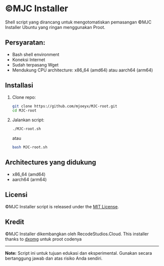 # ©MJC Installer


 Shell script yang dirancang untuk mengotomatiskan pemasangan ©MJC Installer Ubuntu yang ringan menggunakan Proot.

## Persyaratan:

- Bash shell environment
- Koneksi Internet
- Sudah terpasang Wget
- Mendukung CPU architecture: x86_64 (amd64) atau aarch64 (arm64)

## Installasi

1. Clone repo:

    ```sh
    git clone https://github.com/mjoeyx/MJC-root.git
    cd MJC-root
    ```

2. Jalankan script:

    ```sh
    ./MJC-root.sh
    ```
    atau
    ```sh
    bash MJC-root.sh
    ```

## Architectures yang didukung

- x86_64 (amd64)
- aarch64 (arm64)

## Licensi

©MJC Installer script is released under the [MIT License](LICENSE).

## Kredit

©MJC Installer dikembangkan oleh RecodeStudios.Cloud.
This installer thanks to [dxomg](https://github.com/dxomg) untuk proot codenya

---

**Note:** Script ini untuk tujuan edukasi dan eksperimental. Gunakan secara bertanggung jawab dan atas risiko Anda sendiri.
